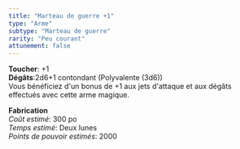 ```yaml
---
title: "Marteau de guerre +1"
type: "Arme"
subtype: "Marteau de guerre"
rarity: "Peu courant"
attunement: false
---
```

**Toucher**: +1  
**Dégâts**:2d6+1 contondant (Polyvalente (3d6))  
Vous bénéficiez d'un bonus de +1 aux jets d'attaque et aux dégâts effectués avec cette arme magique.  

**Fabrication**  
*Coût estimé*: 300 po  
*Temps estimé*: Deux lunes  
*Points de pouvoir estimés*: 2000  
